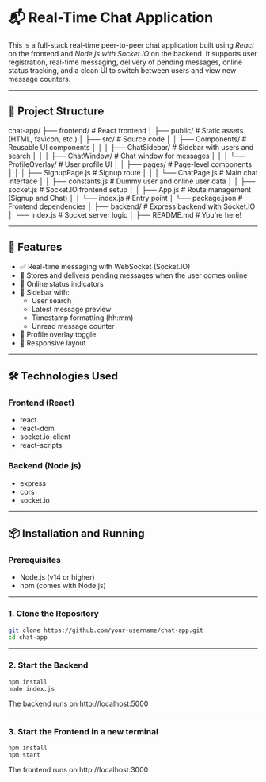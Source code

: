 # 📬 Real-Time Chat Application

This is a full-stack real-time peer-to-peer chat application built using *React* on the frontend and *Node.js with Socket.IO* on the backend. It supports user registration, real-time messaging, delivery of pending messages, online status tracking, and a clean UI to switch between users and view new message counters.

---

## 📁 Project Structure
chat-app/
├── frontend/                # React frontend
│   ├── public/              # Static assets (HTML, favicon, etc.)
│   ├── src/                 # Source code
│   │   ├── Components/      # Reusable UI components
│   │   │   ├── ChatSidebar/     # Sidebar with users and search
│   │   │   ├── ChatWindow/      # Chat window for messages
│   │   │   └── ProfileOverlay/  # User profile UI
│   │   ├── pages/           # Page-level components
│   │   │   ├── SignupPage.js     # Signup route
│   │   │   └── ChatPage.js       # Main chat interface
│   │   ├── constants.js     # Dummy user and online user data
│   │   ├── socket.js        # Socket.IO frontend setup
│   │   ├── App.js           # Route management (Signup and Chat)
│   │   └── index.js         # Entry point
│   └── package.json         # Frontend dependencies
│
├── backend/                 # Express backend with Socket.IO
│   ├── index.js             # Socket server logic
│
├── README.md                # You're here!


---

## 🚀 Features

- ✅ Real-time messaging with WebSocket (Socket.IO)
- 🔁 Stores and delivers pending messages when the user comes online
- 👤 Online status indicators
- 🧠 Sidebar with:
  - User search
  - Latest message preview
  - Timestamp formatting (hh:mm)
  - Unread message counter
- 🧩 Profile overlay toggle
- 📲 Responsive layout

---

## 🛠️ Technologies Used

### Frontend (React)
- react
- react-dom
- socket.io-client
- react-scripts

### Backend (Node.js)
- express
- cors
- socket.io

---

## 📦 Installation and Running

### Prerequisites
- Node.js (v14 or higher)
- npm (comes with Node.js)

---

### 1. Clone the Repository

```bash
git clone https://github.com/your-username/chat-app.git
cd chat-app
```

---

### 2. Start the Backend

```cd server
npm install
node index.js
```

The backend runs on http://localhost:5000

---

### 3. Start the Frontend in a new terminal

```cd client
npm install
npm start
```

The frontend runs on http://localhost:3000